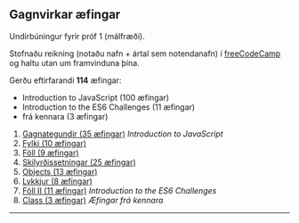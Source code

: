 ## Gagnvirkar æfingar 
Undirbúningur fyrir próf 1 (málfræði). 

Stofnaðu reikning (notaðu nafn + ártal sem notendanafn) í [freeCodeCamp](https://www.freecodecamp.org/learn/javascript-algorithms-and-data-structures/basic-javascript/) og haltu utan um framvinduna þína. <br>

Gerðu eftirfarandi **114** æfingar:
- Introduction to JavaScript (100 æfingar)
- Introduction to the ES6 Challenges (11 æfingar)
- frá kennara (3 æfingar)

1. [Gagnategundir (35 æfingar)](https://github.com/GunnarThorunnarson/FORR3JS05DU/wiki/Gagnategundir) _Introduction to JavaScript_
1. [Fylki (10 æfingar)](https://github.com/GunnarThorunnarson/FORR3JS05DU/wiki/Fylki) 
1. [Föll (9 æfingar)](https://github.com/GunnarThorunnarson/FORR3JS05DU/wiki/F%C3%B6ll)
1. [Skilyrðissetningar (25 æfingar)](https://github.com/GunnarThorunnarson/FORR3JS05DU/wiki/Skilyr%C3%B0issetningar) 
1. [Objects (13 æfingar)](https://github.com/GunnarThorunnarson/FORR3JS05DU/wiki/Objects)
1. [Lykkjur (8 æfingar)](https://github.com/GunnarThorunnarson/FORR3JS05DU/wiki/Lykkjur) 
1. [Föll II (11 æfingar)](https://github.com/GunnarThorunnarson/FORR3JS05DU/wiki/F%C3%B6ll-II) _Introduction to the ES6 Challenges_
1. [Class (3 æfingar)](https://github.com/GunnarThorunnarson/FORR3JS05DU/wiki/Class) _Æfingar frá kennara_

---

<!--

### Námsmat og skil

- Þú þarft að gera nokkrar _public_ stillingar í `Settings`; _My name, My profile, My points, My timeline_ og mundu að vista.
- Gefin er einkunn í hlutfalli fyrir þær æfingar sem eru kláraðar. Árangur er metinn og yfirfarinn af kennara í kennslustund ().
- Skilaðu [skjámynd](https://github.com/GunnarThorunnarson/FORR3JS05DU/blob/master/Myndir/v1_freecodecamp.PNG) af árangrinum. Í freeCodeCamp veldu Menu -> Curriculum -> Javascript Algorithms and Data Structures
- Sein skil eru ekki í boði.

-->
